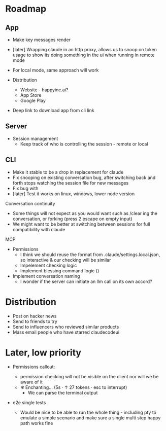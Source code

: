 # Roadmap


## App
- Make key messages render
- [later] Wrapping claude in an http proxy, allows us to snoop on token usage to show its doing something in the ui when running in remote mode
- For local mode, same approach will work

- Distribution
  - Website - happyinc.ai?
  - App Store
  - Google Play

- Deep link to download app from cli link

## Server

- Session management
  - Keep track of who is controlling the session - remote or local


## CLI
- Make it stable to be a drop in replacement for claude
- Fix snooping on existing conversation bug, after switching back and forth stops watching the session file for new messages
- Fix bug with 
- [later] Test it works on linux, windows, lower node version

Conversation continuity
- Some things will not expect as you would want such as /clear ing the conversation, or forking (press 2 escape on empty input)
- We might want to be better at switching between sessions for full compatibility with claude

MCP
- Permissions
  - I think we should reuse the format from .claude/settings.local.json, so interactive & our checking will be similar
  - Impelement checking logic
  - Implement blessing command logic ()
- Implement conversation naming
  - I wonder if the server can initiate an llm call on its own accord?

# Distribution

- Post on hacker news
- Send to friends to try
- Send to influencers who reviewed similar products
- Mass email people who have starred claudecodeui


# Later, low priority


- Permissions callout:
  - permission checking will not be visible on the client nor will we be aware of it
  - ✻ Enchanting… (5s · ↑ 27 tokens · esc to interrupt)
    - We can parse the terminal output

- e2e single tests
  - Would be nice to be able to run the whole thing - including pty to emulate a simple scenario and make sure a single multi step happy path works fine

